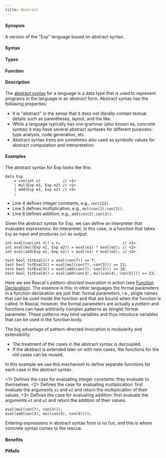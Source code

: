 ```yaml
---
title: Abstract
---
```


#### Synopsis

A version of the "Exp" language based on abstract syntax.

#### Syntax

#### Types

#### Function

#### Description

The [abstract syntax]((AbstractSyntaxTree)) for a language is a
data type that is used to represent programs in the language in an _abstract_ form.
Abstract syntax has the following properties:

* It is "abstract" in the sense that it does not literally contain textual details such as parentheses,
  layout, and the like.
* While a language typically has one grammar (also known as, _concrete syntax_) it may have several abstract syntaxes for different purposes: type analysis, code generation, etc.
* Abstract syntax trees are sometimes also used as symbolic values for abstract computation and interpretation.

#### Examples

The abstract syntax for Exp looks like this:

```rascal-commands
data Exp 
    = con(int n)          // <1>
    | mul(Exp e1, Exp e2) // <2>
    | add(Exp e1, Exp e2) // <3>
    ;
```

* Line 4 defines integer constants, e.g., `con(123)`.
* Line 5 defines multiplication, e.g., `mul(con(2),con(3))`.
* Line 6 defines addition, e.g., `add(con(2),con(3))`.

Given the abstract syntax for Exp, we can define an interpreter that evaluates
expressions. An interpreter, in this case, is a function that takes `Exp` as input
and produces `int` as output:

```rascal-commands,continue
int eval(con(int n)) = n;                            // <1>
int eval(mul(Exp e1, Exp e2)) = eval(e1) * eval(e2); // <2>
int eval(add(Exp e1, Exp e2)) = eval(e1) + eval(e2); // <3>

test bool tstEval1() = eval(con(7)) == 7;
test bool tstEval2() = eval(mul(con(7), con(3))) == 21;
test bool tstEval3() = eval(add(con(7), con(3))) == 10;
test bool tstEval4() = eval(add(con(3), mul(con(4), con(5)))) == 23;
```

Here we see Rascal's _pattern-directed invocation_ in action (see [Function Declaration]((Rascal:Declarations-Function))).
The essence is this: in other languages the formal parameters in a function declaration
are just that: formal parameters, i.e., single names that can be used inside the function and
that are bound when the function is called.
In Rascal, however, the formal parameters are actually a _pattern_ and functions
can have arbitrarily complex patterns as (single) formal parameter.
These patterns may bind variables and thus introduce variables that can be used in the function body.

The big advantage of pattern-directed invocation is modularity and extensibility:

*  The treatment of the cases in the abstract syntax is decoupled.
*  If the abstract is extended later on with new cases, the functions for the old cases can be reused.


In this example we use this mechanism to define separate functions for each case in the abstract syntax.

<1> Defines the case for evaluating integer constants: they evaluate to themselves.
<2> Defines the case for evaluating multiplication: first evaluate the arguments `e1` and `e2`
    and return the multiplication of their values.
<3> Defines the case for evaluating addition: first evaluate the arguments `e1` and `e2`
    and return the addition of their values.


```rascal-shell,continue
eval(mul(con(7), con(3)));
eval(add(con(3), mul(con(4), con(5))));
```
Entering expressions in abstract syntax form is no fun, and this is where concrete syntax comes to the rescue.


#### Benefits

#### Pitfalls


